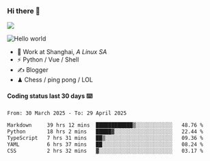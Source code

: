 ### Hi there 👋
![](https://komarev.com/ghpvc/?username=Xuhandsome)


<img src="https://github-readme-stats.vercel.app/api?username=XuHandsome&show_icons=true&theme=merko" alt="Hello world">

<br/>

- 🍻  Work at Shanghai, _A Linux SA_
- ⚡  Python / Vue / Shell
- ✍️  Blogger
- ♟  Chess / ping pong / LOL

#### Coding status last 30 days ⌨️

<!--START_SECTION:waka-->

```txt
From: 30 March 2025 - To: 29 April 2025

Markdown     39 hrs 12 mins  ████████████▒░░░░░░░░░░░░   48.76 %
Python       18 hrs 2 mins   █████▓░░░░░░░░░░░░░░░░░░░   22.44 %
TypeScript   7 hrs 31 mins   ██▒░░░░░░░░░░░░░░░░░░░░░░   09.36 %
YAML         6 hrs 37 mins   ██░░░░░░░░░░░░░░░░░░░░░░░   08.24 %
CSS          2 hrs 32 mins   ▓░░░░░░░░░░░░░░░░░░░░░░░░   03.17 %
```

<!--END_SECTION:waka-->
